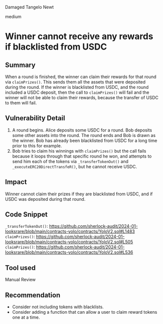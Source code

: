 Damaged Tangelo Newt

medium

# Winner cannot receive any rewards if blacklisted from USDC

## Summary
When a round is finished, the winner can claim their rewards for that round via `claimPrizes()`. This sends them all the assets that were deposited during the round. If the winner is blacklisted from USDC, and the round included a USDC deposit, then the call to `claimPrizes()` will fail and the winner will not be able to claim their rewards, because the transfer of USDC to them will fail.

## Vulnerability Detail
1. A round begins. Alice deposits some USDC for a round. Bob deposits some other assets into the round. The round ends and Bob is drawn as the winner. Bob has already been blacklisted from USDC for a long time prior to this for example.
2. Bob tries to claim his winnings with `claimPrizes()` but the call fails because it loops through that specific round he won, and attempts to send him each of the tokens via `_transferTokenOut()` and `_executeERC20DirectTransfeR()`, but he cannot receive USDC.


## Impact
Winner cannot claim their prizes if they are blacklisted from USDC, and if USDC was deposited during that round.

## Code Snippet
`_transferTokenOut()`: https://github.com/sherlock-audit/2024-01-looksrare/blob/main/contracts-yolo/contracts/YoloV2.sol#L1483
`claimPrizes()`: https://github.com/sherlock-audit/2024-01-looksrare/blob/main/contracts-yolo/contracts/YoloV2.sol#L505
`claimPrizes()`: https://github.com/sherlock-audit/2024-01-looksrare/blob/main/contracts-yolo/contracts/YoloV2.sol#L536


## Tool used
Manual Review

## Recommendation
* Consider not including tokens with blacklists.
* Consider adding a function that can allow a user to claim reward tokens one at a time.
